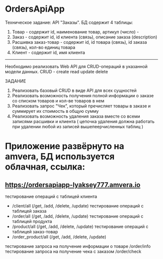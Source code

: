 # OrdersApiApp

Техническое задание:
API "Заказы".
БД содержит 4 таблицы:
1) Товар - содержит id, наименование товар, артикул (число) - 
2) Заказ - содержит id, id клиента (связь), описание заказа (description)
3) Расшивка заказ-товар - содержит id, id товара (связь), id заказа (связь), кол-во единиц товара
4) Клиент - содержит id, имя клиента

-----
Необходимо реализовать Web API для CRUD-операций в указанной модели данных.
CRUD - create read update delete

ЗАДАНИЕ
1. Реализовать базовый CRUD в виде API для всех сущностей
2. Реализовать возможность получения полной информации о заказе со списком товаров и кол-ве товаров в нем
3. Реализовать запрос "Чек", который пречисляет товары в заказе и суммирует их стоимость в общую сумму
4. Реализовать возможность удаления заказа вместе со всеми записями расшивки и клиента (
	цепочка удаления должна работать при удалении любой из записей вышепеерчисленных таблиц
)

# Приложение развёрнуто на amvera, БД используется облачная, ссылка:
## https://ordersapiapp-lyaksey777.amvera.io

тестирование операций с таблицей клиента
- /client/all (/get, /add, /delete, /update)
тестирование операций с таблицей заказа
- /order/all (/get, /add, /delete, /update)
тестирование операций с таблицей продукта
- /product/all (/get, /add, /delete, /update)
тестирование операций с таблицей заказ-товар
- /order_product/all (/get, /add, /delete, /update)

тестирование запроса на получение информации о товаре /order/info
тестирование запроса на получение чека с заказом /order/check

